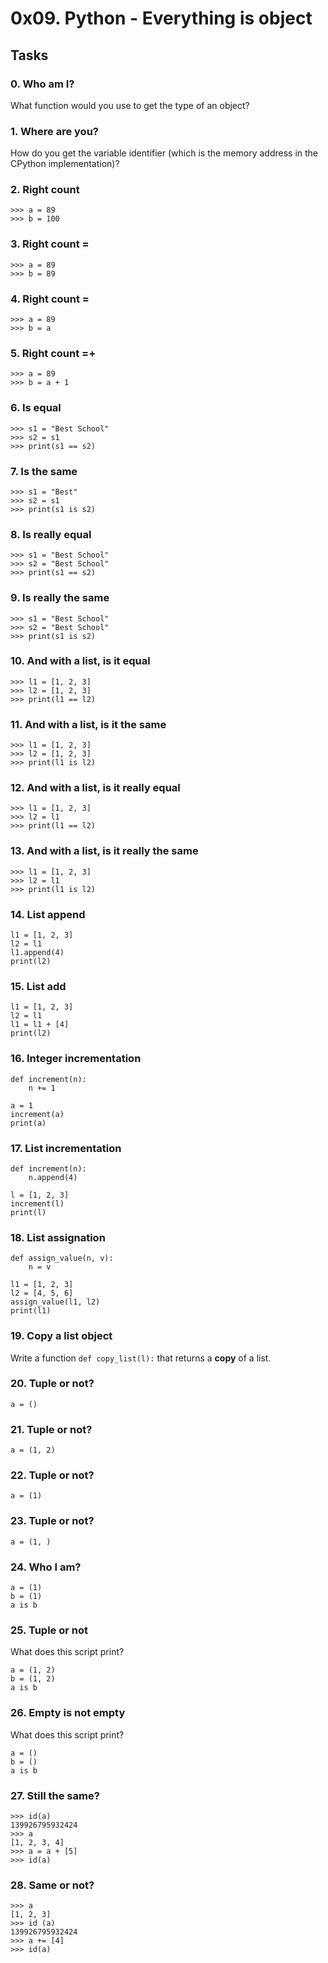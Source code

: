 # 0x09. Python - Everything is object

## Tasks

### 0. Who am I?


What function would you use to get the type of an object?

### 1. Where are you?



How do you get the variable identifier (which is the memory address in the CPython implementation)?


### 2. Right count



```
>>> a = 89
>>> b = 100

```



### 3. Right count =


```
>>> a = 89
>>> b = 89

```



### 4. Right count =


```
>>> a = 89
>>> b = a

```


### 5. Right count =+



```
>>> a = 89
>>> b = a + 1

```



### 6. Is equal



```
>>> s1 = "Best School"
>>> s2 = s1
>>> print(s1 == s2)

```



### 7. Is the same


```
>>> s1 = "Best"
>>> s2 = s1
>>> print(s1 is s2)

```



### 8. Is really equal


```
>>> s1 = "Best School"
>>> s2 = "Best School"
>>> print(s1 == s2)

```



### 9. Is really the same


```
>>> s1 = "Best School"
>>> s2 = "Best School"
>>> print(s1 is s2)

```



### 10. And with a list, is it equal



```
>>> l1 = [1, 2, 3]
>>> l2 = [1, 2, 3] 
>>> print(l1 == l2)

```



### 11. And with a list, is it the same



```
>>> l1 = [1, 2, 3]
>>> l2 = [1, 2, 3] 
>>> print(l1 is l2)

```


### 12. And with a list, is it really equal

```
>>> l1 = [1, 2, 3]
>>> l2 = l1
>>> print(l1 == l2)

```



### 13. And with a list, is it really the same


```
>>> l1 = [1, 2, 3]
>>> l2 = l1
>>> print(l1 is l2)

```



### 14. List append




```
l1 = [1, 2, 3]
l2 = l1
l1.append(4)
print(l2)

```


### 15. List add




```
l1 = [1, 2, 3]
l2 = l1
l1 = l1 + [4]
print(l2)

```



### 16. Integer incrementation


```
def increment(n):
    n += 1

a = 1
increment(a)
print(a)

```


### 17. List incrementation


```
def increment(n):
    n.append(4)

l = [1, 2, 3]
increment(l)
print(l)

```


### 18. List assignation




```
def assign_value(n, v):
    n = v

l1 = [1, 2, 3]
l2 = [4, 5, 6]
assign_value(l1, l2)
print(l1)

```



### 19. Copy a list object


Write a function `def copy_list(l):` that returns a **copy** of a list.




### 20. Tuple or not?



```
a = ()

```



### 21. Tuple or not?



```
a = (1, 2)

```


### 22. Tuple or not?



```
a = (1)

```


### 23. Tuple or not?



```
a = (1, )

```





### 24. Who I am?





```
a = (1)
b = (1)
a is b

```


### 25. Tuple or not


What does this script print?

```
a = (1, 2)
b = (1, 2)
a is b

```

### 26. Empty is not empty



What does this script print?

```
a = ()
b = ()
a is b

```


### 27. Still the same?


```
>>> id(a)
139926795932424
>>> a
[1, 2, 3, 4]
>>> a = a + [5]
>>> id(a)

```




### 28. Same or not?



```
>>> a
[1, 2, 3]
>>> id (a)
139926795932424
>>> a += [4]
>>> id(a)

```





